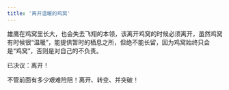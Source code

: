```yaml
---
title: '离开温暖的鸡窝'
---
```

雄鹰在鸡窝里长大，也会失去飞翔的本领，该离开鸡窝的时候必须离开，虽然鸡窝有时候很“温暖”，能提供暂时的栖息之所，但绝不能长留，因为鸡窝始终只会是“鸡窝”，否则是对自己的不负责。

已决议：离开！  

不管前面有多少艰难险阻！离开、转变、并突破！
